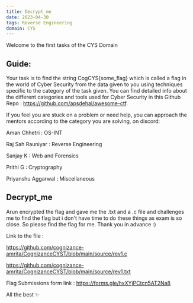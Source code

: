 ```yaml
---
title: Decrypt_me
date: 2023-04-30
tags: Reverse Engineering
domain: CYS
---
```


Welcome to the first tasks of the CYS Domain
## Guide:

Your task is to find the string CogCYS{some_flag} which is called a flag in the world of Cyber Security from the data given to you using techniques specific to the category of the task given. You can find detailed info about the different categories and tools used for Cyber Security in this Github Repo : https://github.com/apsdehal/awesome-ctf.

If you feel you are stuck on a problem or need help, you can approach the mentors according to the category you are solving, on discord:

Aman Chhetri : OS-INT

Raj Sah Rauniyar : Reverse Engineering

Sanjay K : Web and Forensics

Prithi G : Cryptography

Priyanshu Aggarwal : Miscellaneous

## Decrypt_me

Arun encrypted the flag and gave me the .txt and a .c file and challenges me to find the flag but i don't have time to do these things as exam is so close. So please find the flag for me. Thank you in advance :)

Link to the file :

https://github.com/cognizance-amrita/CognizanceCYST/blob/main/source/rev1.c

https://github.com/cognizance-amrita/CognizanceCYST/blob/main/source/rev1.txt

Flag Submissions form link : 
https://forms.gle/hxXYjPCtcn5AT2Na8

All the best ✨
